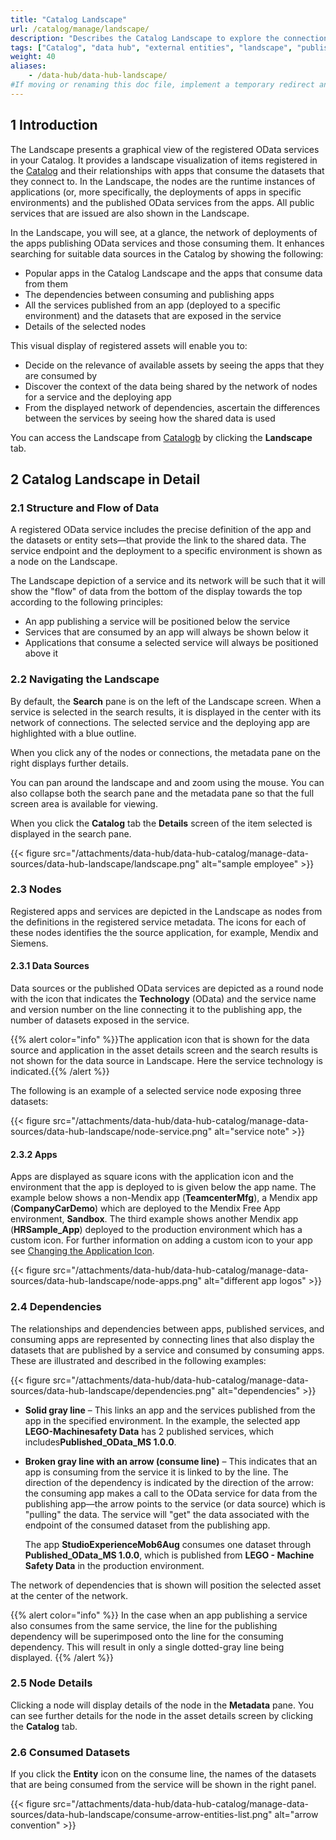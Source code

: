 ```yaml
---
title: "Catalog Landscape"
url: /catalog/manage/landscape/
description: "Describes the Catalog Landscape to explore the connections with registered assets."
tags: ["Catalog", "data hub", "external entities", "landscape", "published odata service"]
weight: 40
aliases:
    - /data-hub/data-hub-landscape/
#If moving or renaming this doc file, implement a temporary redirect and let the respective team know they should update the URL in the product. See Mapping to Products for more details. 
---
```


## 1 Introduction

The Landscape presents a graphical view of the registered OData services in your Catalog. It provides a landscape visualization of items registered in the [Catalog](/catalog/) and their relationships with apps that consume the datasets that they connect to. In the Landscape, the nodes are the runtime instances of applications (or, more specifically, the deployments of apps in specific environments) and the published OData services from the apps. All public services that are issued are also shown in the Landscape.

In the Landscape, you will see, at a glance, the network of deployments of the apps publishing OData services and those consuming them. It enhances searching for suitable data sources in the Catalog by showing the following:

* Popular apps in the Catalog Landscape and the apps that consume data from them
* The dependencies between consuming and publishing apps
* All the services published from an app (deployed to a specific environment) and the datasets that are exposed in the service
* Details of the selected nodes

This visual display of registered assets will enable you to:

* Decide on the relevance of available assets by seeing the apps that they are consumed by
* Discover the context of the data being shared by the network of nodes for a service and the deploying app
* From the displayed network of dependencies, ascertain the differences between the services by seeing how the shared data is used

You can access the Landscape from [Catalogb](https://catalog.mendix.com/) by clicking the **Landscape** tab.

## 2 Catalog Landscape in Detail

### 2.1 Structure and Flow of Data

A registered OData service includes the precise definition of the app and the datasets or entity sets—that provide the link to the shared data. The service endpoint and the deployment to a specific environment is shown as a node on the Landscape.

The Landscape depiction of a service and its network will be such that it will show the "flow" of data from the bottom of the display towards the top according to the following principles:

* An app publishing a service will be positioned below the service
* Services that are consumed by an app will always be shown below it
* Applications that consume a selected service will always be positioned above it

### 2.2 Navigating the Landscape

By default, the **Search** pane is on the left of the Landscape screen. When a service is selected in the search results, it is displayed in the center with its network of connections. The selected service and the deploying app are highlighted with a blue outline.

When you click any of the nodes or connections, the metadata pane on the right displays further details.

You can pan around the landscape and and zoom using the mouse. You can also collapse both the search pane and the metadata pane so that the full screen area is available for viewing.

When you click the **Catalog** tab the **Details** screen of the item selected is displayed in the search pane.

{{< figure src="/attachments/data-hub/data-hub-catalog/manage-data-sources/data-hub-landscape/landscape.png" alt="sample employee" >}}

### 2.3 Nodes

Registered apps and services are depicted in the Landscape as nodes from the definitions in the registered service metadata. The icons for each of these nodes identifies the the source application, for example, Mendix and Siemens.

#### 2.3.1 Data Sources

Data sources or the published OData services are depicted as a round node with the icon that indicates the **Technology** (OData) and the service name and version number on the line connecting it to the publishing app, the number of datasets exposed in the service.

{{% alert color="info" %}}The application icon that is shown for the data source and application in the asset details screen and the search results is not shown for the data source in Landscape. Here the service technology is indicated.{{% /alert %}}

The following is an example of a selected service node exposing three datasets:

{{< figure src="/attachments/data-hub/data-hub-catalog/manage-data-sources/data-hub-landscape/node-service.png" alt="service  note" >}}

#### 2.3.2 Apps

Apps are displayed as square icons with the application icon and the environment that the app is deployed to is given below the app name. The example below shows a non-Mendix app (**TeamcenterMfg**), a Mendix app (**CompanyCarDemo**) which are deployed to the Mendix Free App environment, **Sandbox**. The third example shows another Mendix app (**HRSample_App**) deployed to the production environment which has a custom icon. For further information on adding a custom icon to your app see [Changing the Application Icon](/catalog/manage/curate/#application-icon).

{{< figure src="/attachments/data-hub/data-hub-catalog/manage-data-sources/data-hub-landscape/node-apps.png" alt="different app logos" >}}

### 2.4 Dependencies

The relationships and dependencies between apps, published services, and consuming apps are represented by connecting lines that also display the datasets that are published by a service and consumed by consuming apps. These are illustrated and described in the following examples:

{{< figure src="/attachments/data-hub/data-hub-catalog/manage-data-sources/data-hub-landscape/dependencies.png" alt="dependencies" >}}

* **Solid gray line** – This links an app and the services published from the app in the specified environment. In the example, the selected app **LEGO-Machinesafety Data** has 2 published services, which includes**Published_OData_MS 1.0.0**.
* **Broken gray line with an arrow (consume line)** – This indicates that an app is consuming from the service it is linked to by the line. The direction of the dependency is indicated by the direction of the arrow: the consuming app makes a call to the OData service for data from the publishing app—the arrow points to the service (or data source) which is "pulling" the data. The service will "get" the data associated with the endpoint of the consumed dataset from the publishing app.

    The app **StudioExperienceMob6Aug** consumes one dataset through **Published_OData_MS 1.0.0**, which is published from **LEGO - Machine Safety Data** in the production environment.

The network of dependencies that is shown will position the selected asset at the center of the network.

{{% alert color="info" %}}
In the case when an app publishing a service also consumes from the same service, the line for the publishing dependency will be superimposed onto the line for the consuming dependency. This will result in only a single dotted-gray line being displayed.
{{% /alert %}}

### 2.5 Node Details

Clicking a node will display details of the node in the **Metadata** pane. You can see further details for the node in the asset details screen by clicking the **Catalog** tab.

### 2.6 Consumed Datasets

If you click the **Entity** icon on the consume line, the names of the datasets that are being consumed from the service will be shown in the right panel.

{{< figure src="/attachments/data-hub/data-hub-catalog/manage-data-sources/data-hub-landscape/consume-arrow-entities-list.png" alt="arrow convention" >}}
